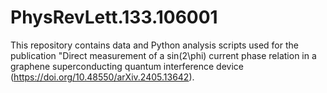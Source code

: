 # PhysRevLett.133.106001
This repository contains data and Python analysis scripts used for the publication "Direct measurement of a sin(2\phi) current phase relation in a graphene superconducting quantum interference device (https://doi.org/10.48550/arXiv.2405.13642).
